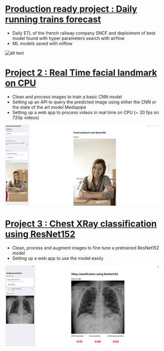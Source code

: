 # [Production ready project : Daily running trains forecast](https://github.com/alyildiz/sncf_forecast)
* Daily ETL of the french railway company SNCF and deploiment of best model found with hyper parameters search with airflow
* ML models saved with mlflow

![alt text](https://github.com/alyildiz/sncf_forecast/blob/master/web_app/webapp.jpg?raw=true)

# [Project 2 : Real Time facial landmark on CPU](https://github.com/alyildiz/facial_landmark)
* Clean and process images to train a basic CNN model
* Setting up an API to query the predicted image using either the CNN or the state of the art model Mediapipe
* Setting up a web app to process videos in real time on CPU (~ 20 fps on 720p videos)

![alt text](https://github.com/alyildiz/facial_landmark/blob/master/web_app/webapp.jpg?raw=true)

# [Project 3 : Chest XRay classification using ResNet152](https://github.com/alyildiz/covid_19_xray)

* Clean, process and augment images to fine tune a pretrained ResNet152 model
* Setting up a web app to use the model easily

![alt text](https://github.com/alyildiz/covid_19_xray/blob/master/web_app/webapp.jpg?raw=true)
